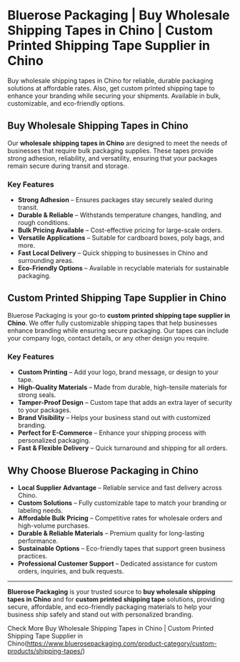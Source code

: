 # Bluerose Packaging | Buy Wholesale Shipping Tapes in Chino | Custom Printed Shipping Tape Supplier in Chino

Buy wholesale shipping tapes in Chino for reliable, durable packaging solutions at affordable rates. Also, get custom printed shipping tape to enhance your branding while securing your shipments. Available in bulk, customizable, and eco-friendly options.

## Buy Wholesale Shipping Tapes in Chino

Our **wholesale shipping tapes in Chino** are designed to meet the needs of businesses that require bulk packaging supplies. These tapes provide strong adhesion, reliability, and versatility, ensuring that your packages remain secure during transit and storage.

### Key Features

- **Strong Adhesion** – Ensures packages stay securely sealed during transit.  
- **Durable & Reliable** – Withstands temperature changes, handling, and rough conditions.  
- **Bulk Pricing Available** – Cost-effective pricing for large-scale orders.  
- **Versatile Applications** – Suitable for cardboard boxes, poly bags, and more.  
- **Fast Local Delivery** – Quick shipping to businesses in Chino and surrounding areas.  
- **Eco-Friendly Options** – Available in recyclable materials for sustainable packaging.  

## Custom Printed Shipping Tape Supplier in Chino

Bluerose Packaging is your go-to **custom printed shipping tape supplier in Chino**. We offer fully customizable shipping tapes that help businesses enhance branding while ensuring secure packaging. Our tapes can include your company logo, contact details, or any other design you require.

### Key Features

- **Custom Printing** – Add your logo, brand message, or design to your tape.  
- **High-Quality Materials** – Made from durable, high-tensile materials for strong seals.  
- **Tamper-Proof Design** – Custom tape that adds an extra layer of security to your packages.  
- **Brand Visibility** – Helps your business stand out with customized branding.  
- **Perfect for E-Commerce** – Enhance your shipping process with personalized packaging.  
- **Fast & Flexible Delivery** – Quick turnaround and shipping for all orders.  

## Why Choose Bluerose Packaging in Chino

- **Local Supplier Advantage** – Reliable service and fast delivery across Chino.  
- **Custom Solutions** – Fully customizable tape to match your branding or labeling needs.  
- **Affordable Bulk Pricing** – Competitive rates for wholesale orders and high-volume purchases.  
- **Durable & Reliable Materials** – Premium quality for long-lasting performance.  
- **Sustainable Options** – Eco-friendly tapes that support green business practices.  
- **Professional Customer Support** – Dedicated assistance for custom orders, inquiries, and bulk requests.  

---

**Bluerose Packaging** is your trusted source to **buy wholesale shipping tapes in Chino** and for **custom printed shipping tape** solutions, providing secure, affordable, and eco-friendly packaging materials to help your business ship safely and stand out with personalized branding.

Check More Buy Wholesale Shipping Tapes in Chino | Custom Printed Shipping Tape Supplier in Chino(https://www.bluerosepackaging.com/product-category/custom-products/shipping-tapes/)

